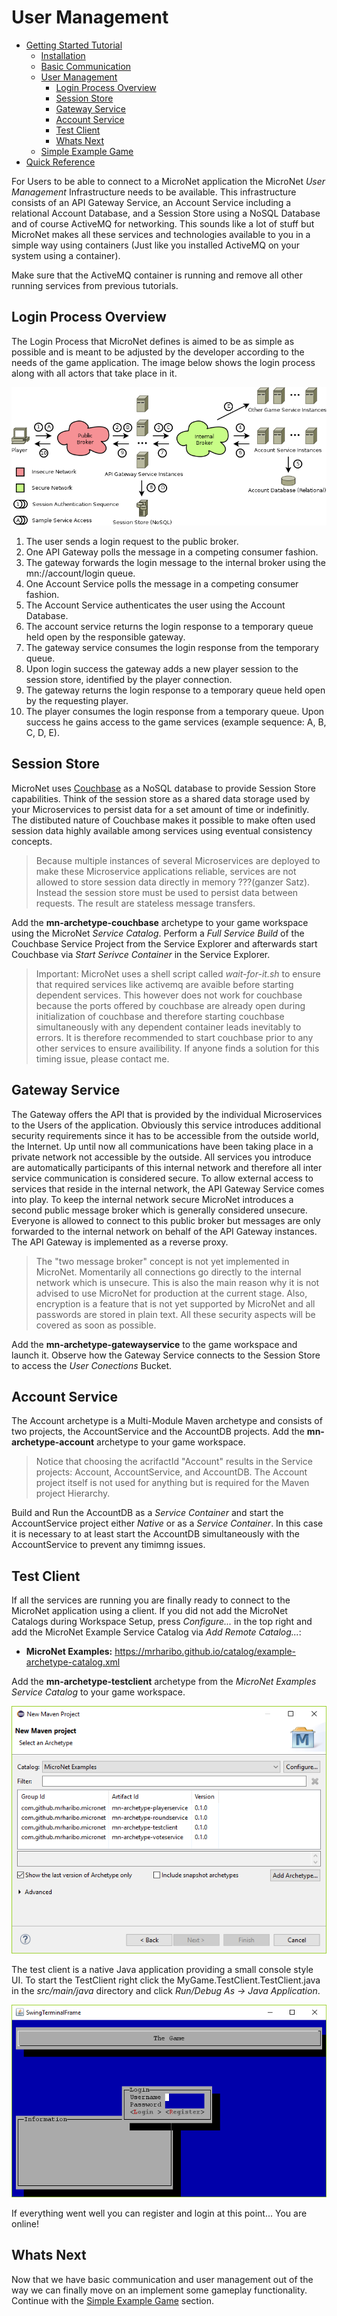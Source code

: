 # User Management

- [Getting Started Tutorial](../index.md)
  - [Installation](../gettingstarted/index.md)
  - [Basic Communication](../communicationtutorial/index.md)
  - [User Management](../usermanagement/index.md)
    - [Login Process Overview](#login-process-overview)
    - [Session Store](#session-store)
    - [Gateway Service](#gateway-service)
    - [Account Service](#account-service)
    - [Test Client](#test-client)
    - [Whats Next](#whats-next)
  - [Simple Example Game](../tutorial/index.md)
- [Quick Reference](../quickreference/index.md)

For Users to be able to connect to a MicroNet application the MicroNet *User Management* Infrastructure needs to be available. This infrastructure consists of an API Gateway Service, an Account Service including a relational Account Database, and a Session Store using a NoSQL Database and of course ActiveMQ for networking. This sounds like a lot of stuff but MicroNet makes all these services and technologies available to you in a simple way using containers (Just like you installed ActiveMQ on your system using a container).

Make sure that the ActiveMQ container is running and remove all other running services from previous tutorials.

## Login Process Overview

The Login Process that MicroNet defines is aimed to be as simple as possible and is meant to be adjusted by the developer according to the needs of the game application. The image below shows the login process along with all actors that take place in it.

![login-process](PlayerSessions.png "MicroNet Login Process")

1. The user sends a login request to the public broker.
2. One API Gateway polls the message in a competing consumer fashion.
3. The gateway forwards the login message to the internal broker using the mn://account/login queue.
4. One Account Service polls the message in a competing consumer fashion.
5. The Account Service authenticates the user using the Account Database.
6. The account service returns the login response to a temporary queue held open by the responsible gateway.
7. The gateway service consumes the login response from the temporary queue.
8. Upon login success the gateway adds a new player session to the session store, identified by the player connection.
9. The gateway returns the login response to a temporary queue held open by the requesting player.
10. The player consumes the login response from a temporary queue. Upon success he gains access to the game services (example sequence: A, B, C, D, E).

## Session Store

MicroNet uses [Couchbase](https://www.couchbase.com/) as a NoSQL database to provide Session Store capabilities. Think of the session store as a shared data storage used by your Microservices to persist data for a set amount of time or indefinitly. The distibuted nature of Couchbase makes it possible to make often used session data highly available among services using eventual consistency concepts.

> Because multiple instances of several Microservices are deployed to make these Microservice applications reliable, services are not allowed to store session data directly in memory ???(ganzer Satz). Instead the session store must be used to persist data between requests. The result are stateless message transfers.

Add the **mn-archetype-couchbase** archetype to your game workspace using the MicroNet *Service Catalog*. Perform a *Full Service Build* of the Couchbase Service Project from the Service Explorer and afterwards start Couchbase via *Start Serivce Container* in the Service Explorer.

> Important: MicroNet uses a shell script called *wait-for-it.sh* to ensure that required services like activemq are avaible before starting dependent services. This however does not work for couchbase because the ports offered by couchbase are already open during initialization of couchbase and therefore starting couchbase simultaneously with any dependent container leads inevitably to errors. It is therefore recommended to start couchbase prior to any other services to ensure availibility. If anyone finds a solution for this timing issue, please contact me.

## Gateway Service

The Gateway offers the API that is provided by the individual Microservices to the Users of the application. Obviously this service introduces additional security requirements since it has to be accessible from the outside world, the Internet. Up until now all communications have been taking place in a private network not accessible by the outside. All services you introduce are automatically participants of this internal network and therefore all inter service communication is considered secure. To allow external access to services that reside in the internal network, the API Gateway Service comes into play. To keep the internal network secure MicroNet introduces a second public message broker which is generally considered unsecure. Everyone is allowed to connect to this public broker but messages are only forwarded to the internal network on behalf of the API Gateway instances. The API Gateway is implemented as a reverse proxy.

> The "two message broker" concept is not yet implemented in MicroNet. Momentarily all connections go directly to the internal network which is unsecure. This is also the main reason why it is not advised to use MicroNet for production at the current stage. Also, encryption is a feature that is not yet supported by MicroNet and all passwords are stored in plain text. All these security aspects will be covered as soon as possible.

Add the **mn-archetype-gatewayservice** to the game workspace and launch it. Observe how the Gateway Service connects to the Session Store to access the *User Conections* Bucket.

## Account Service

The Account archetype is a Multi-Module Maven archetype and consists of two projects, the AccountService and the AccountDB projects. Add the **mn-archetype-account** archetype to your game workspace. 

> Notice that choosing the acrifactId "Account" results in the Service projects: Account, AccountService, and AccountDB. The Account project itself is not used for anything but is required for the Maven project Hierarchy.

Build and Run the AccountDB as a *Service Container* and start the AccountService project either *Native* or as a *Service Container*. In this case it is necessary to at least start the AccountDB simultaneously with the AccountService to prevent any timimng issues.

## Test Client

If all the services are running you are finally ready to connect to the MicroNet application using a client. If you did not add the MicroNet Catalogs during Workspace Setup, press *Configure...* in the top right and add the MicroNet Example Service Catalog via *Add Remote Catalog...*:

- **MicroNet Examples:** https://mrharibo.github.io/catalog/example-archetype-catalog.xml

Add the **mn-archetype-testclient** archetype from the *MicroNet Examples Service Catalog* to your game workspace.

![example-service-catalog](ExampleServiceCatalog.PNG "Example Service Catalog")

The test client is a native Java application providing a small console style UI. To start the TestClient right click the MyGame.TestClient.TestClient.java in the *src/main/java* directory and click *Run/Debug As -> Java Application*.

![test-client](TestClient.PNG "Test Client")

If everything went well you can register and login at this point... You are online!

## Whats Next

Now that we have basic communication and user management out of the way we can finally move on an implement some gameplay functionality. Continue with the [Simple Example Game](../tutorial/index.md) section.

